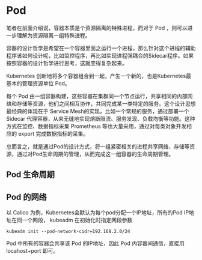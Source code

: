 # Pod

笔者在前面介绍说，容器本质是个资源隔离的特殊进程，而对于 Pod ，则可以进一步理解为资源隔离一组特殊进程。

容器的设计哲学是希望在一个容器里面之运行一个进程，那么针对这个进程的辅助程序该如何设计呢，比如监控程序，再比如实现进程强耦合的Sidecar程序。如果按照容器的设计哲学进行思考，这就变得复杂起来。

Kubernetes 创新地将多个容器组合到一起，产生一个新的，也是Kubernetes最基本的管理资源单位 Pod。

每个 Pod 由一组容器构建，这些容器在集群同一个节点运行，共享相同的内部网络和存储等资源，他们之间相互协作，共同完成某一类特定的服务。这个设计思想最经典的体现在于 Service Mesh的实现，比如一个常规的服务，通过部署一个 Sidecar 代理容器，从来无缝地实现熔断限流、服务发现、负载均衡等功能。这种方式在监控、数据指标采集 Prometheus 等也大量采用，通过对每类对象开发相应的 export 完成数据指标的采集。

总而言之，就是通过Pod的设计方式，将一组紧密相关的进程共享网络、存储等资源，通过对Pod生命周期的管理，从而完成这一组容器的生命周期管理。

## Pod 生命周期

## Pod 的网络

以 Calico 为例，Kubernetes会默认为每个pod分配一个IP地址，所有的Pod IP地址在同一个网段， kubeadm 在初始化时指定网段参数

```
kubeadm init --pod-network-cidr=192.168.2.0/24
```

Pod 中所有的容器会共享该 Pod 的IP地址，因此 Pod 内容器间通信，直接用 locahost+port 即可。